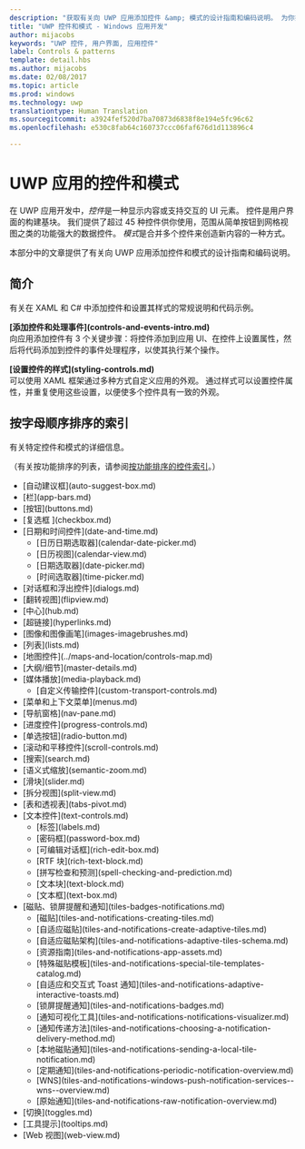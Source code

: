 ```yaml
---
description: "获取有关向 UWP 应用添加控件 &amp; 模式的设计指南和编码说明。 为你找到了超过 45 种功能强大的控件，这些控件可与你的应用结合使用。"
title: "UWP 控件和模式 - Windows 应用开发"
author: mijacobs
keywords: "UWP 控件, 用户界面, 应用控件"
label: Controls & patterns
template: detail.hbs
ms.author: mijacobs
ms.date: 02/08/2017
ms.topic: article
ms.prod: windows
ms.technology: uwp
translationtype: Human Translation
ms.sourcegitcommit: a3924fef520d7ba70873d6838f8e194e5fc96c62
ms.openlocfilehash: e530c8fab64c160737ccc06faf676d1d113896c4

---
```

# <a name="controls-and-patterns-for-uwp-apps"></a>UWP 应用的控件和模式
<link rel="stylesheet" href="https://az835927.vo.msecnd.net/sites/uwp/Resources/css/custom.css"> 

在 UWP 应用开发中，<i>控件</i>是一种显示内容或支持交互的 UI 元素。 控件是用户界面的构建基块。 我们提供了超过 45 种控件供你使用，范围从简单按钮到网格视图之类的功能强大的数据控件。 <i>模式</i>是合并多个控件来创造新内容的一种方式。

本部分中的文章提供了有关向 UWP 应用添加控件和模式的设计指南和编码说明。 

## <a name="intro"></a>简介

有关在 XAML 和 C# 中添加控件和设置其样式的常规说明和代码示例。

<div class="side-by-side">
<div class="side-by-side-content">
  <div class="side-by-side-content-left">
   <p><b>[添加控件和处理事件](controls-and-events-intro.md)</b> <br/>
向应用添加控件有 3 个关键步骤：将控件添加到应用 UI、在控件上设置属性，然后将代码添加到控件的事件处理程序，以使其执行某个操作。</li>
</ul> 
</p>
  </div>
  <div class="side-by-side-content-right">
   <p><b>[设置控件的样式](styling-controls.md)</b> <br/>
可以使用 XAML 框架通过多种方式自定义应用的外观。 通过样式可以设置控件属性，并重复使用这些设置，以便使多个控件具有一致的外观。</p>
  </div>
</div>
</div>

## <a name="alphabetical-index"></a>按字母顺序排序的索引 

有关特定控件和模式的详细信息。

（有关按功能排序的列表，请参阅[按功能排序的控件索引](controls-by-function.md)。）

<div class="uwpd-list-of-links">
<ul>

<li>[自动建议框](auto-suggest-box.md)</li>

<li>[栏](app-bars.md)</li>

<li>[按钮](buttons.md)</li>

<li>[复选框 ](checkbox.md)</li>

<li>[日期和时间控件](date-and-time.md)
<ul>

<li>[日历日期选取器](calendar-date-picker.md)</li>

<li>[日历视图](calendar-view.md)</li>

<li>[日期选取器](date-picker.md)</li>

<li>[时间选取器](time-picker.md)</li>
</ul>
</li>


<li>[对话框和浮出控件](dialogs.md)</li>

<li>[翻转视图](flipview.md)</li>

<li>[中心](hub.md)</li>

<li>[超链接](hyperlinks.md)</li>

<li>[图像和图像画笔](images-imagebrushes.md)</li>

<li>[列表](lists.md)</li>

<li>[地图控件](../maps-and-location/controls-map.md)</li>

<li>[大纲/细节](master-details.md)</li>

<li>[媒体播放](media-playback.md)
<ul>
<li>[自定义传输控件](custom-transport-controls.md)</li>
</ul>
</li>

<li>[菜单和上下文菜单](menus.md)</li>

<li>[导航窗格](nav-pane.md)</li>

<li>[进度控件](progress-controls.md)</li>

<li>[单选按钮](radio-button.md)</li>

<li>[滚动和平移控件](scroll-controls.md)</li>

<li>[搜索](search.md)</li>

<li>[语义式缩放](semantic-zoom.md)</li>

<li>[滑块](slider.md)</li>

<li>[拆分视图](split-view.md)</li>

<li>[表和透视表](tabs-pivot.md)</li>

<li>[文本控件](text-controls.md)
<ul>

<li>[标签](labels.md)</li>

<li>[密码框](password-box.md)</li>

<li>[可编辑对话框](rich-edit-box.md)</li>

<li>[RTF 块](rich-text-block.md)</li>

<li>[拼写检查和预测](spell-checking-and-prediction.md)</li>

<li>[文本块](text-block.md)</li>

<li>[文本框](text-box.md)</li>
</ul>
</li>



<li>[磁贴、锁屏提醒和通知](tiles-badges-notifications.md)
<ul>

<li>[磁贴](tiles-and-notifications-creating-tiles.md)</li>

<li>[自适应磁贴](tiles-and-notifications-create-adaptive-tiles.md)</li>

<li>[自适应磁贴架构](tiles-and-notifications-adaptive-tiles-schema.md)</li>

<li>[资源指南](tiles-and-notifications-app-assets.md)</li>

<li>[特殊磁贴模板](tiles-and-notifications-special-tile-templates-catalog.md)</li>

<li>[自适应和交互式 Toast 通知](tiles-and-notifications-adaptive-interactive-toasts.md)</li>

<li>[锁屏提醒通知](tiles-and-notifications-badges.md)</li>

<li>[通知可视化工具](tiles-and-notifications-notifications-visualizer.md)</li>

<li>[通知传递方法](tiles-and-notifications-choosing-a-notification-delivery-method.md)</li>

<li>[本地磁贴通知](tiles-and-notifications-sending-a-local-tile-notification.md)</li>

<li>[定期通知](tiles-and-notifications-periodic-notification-overview.md)</li>

<li>[WNS](tiles-and-notifications-windows-push-notification-services--wns--overview.md)</li>

<li>[原始通知](tiles-and-notifications-raw-notification-overview.md)</li>
</ul>
</li>


<li>[切换](toggles.md)</li>
<li>[工具提示](tooltips.md)</li>

<li>[Web 视图](web-view.md)</li>
</ul>
</div>



<!--HONumber=Dec16_HO2-->


